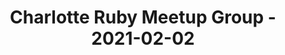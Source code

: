 ---
layout: post
title: Charlotte Ruby Meetup Group - 2021-02-02
datetime: '2021-02-02 19:00:00 -0500'
name: Charlotte Ruby Meetup Group
external_url: https://www.meetup.com/charlotte-rb/events/vtgdxryccdbdb/
online_event: false
year_month: 2021-02
---